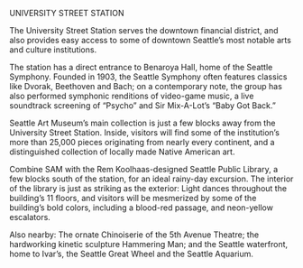 UNIVERSITY STREET STATION
 
The University Street Station serves the downtown financial district, and also provides easy access to some of downtown Seattle’s most notable arts and culture institutions.
 
The station has a direct entrance to Benaroya Hall, home of the Seattle Symphony. Founded in 1903, the Seattle Symphony often features classics like Dvorak, Beethoven and Bach; on a contemporary note, the group has also performed symphonic renditions of video-game music, a live soundtrack screening of “Psycho” and Sir Mix-A-Lot’s “Baby Got Back.”
 
Seattle Art Museum’s main collection is just a few blocks away from the University Street Station. Inside, visitors will find some of the institution’s more than 25,000 pieces originating from nearly every continent, and a distinguished collection of locally made Native American art.
 
Combine SAM with the Rem Koolhaas-designed Seattle Public Library, a few blocks south of the station, for an ideal rainy-day excursion.  The interior of the library is just as striking as the exterior: Light dances throughout the building’s 11 floors, and visitors will be mesmerized by some of the building’s bold colors, including a blood-red passage, and neon-yellow escalators.
 
Also nearby: The ornate Chinoiserie of the 5th Avenue Theatre; the hardworking kinetic sculpture Hammering Man; and the Seattle waterfront, home to Ivar’s, the Seattle Great Wheel and the Seattle Aquarium.
